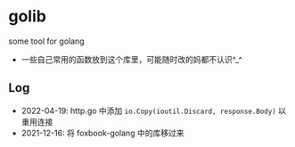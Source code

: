 # golib
some tool for golang

- 一些自己常用的函数放到这个库里，可能随时改的妈都不认识^_^


## Log

- 2022-04-19: http.go 中添加 `io.Copy(ioutil.Discard, response.Body)` 以重用连接
- 2021-12-16: 将 foxbook-golang 中的库移过来

